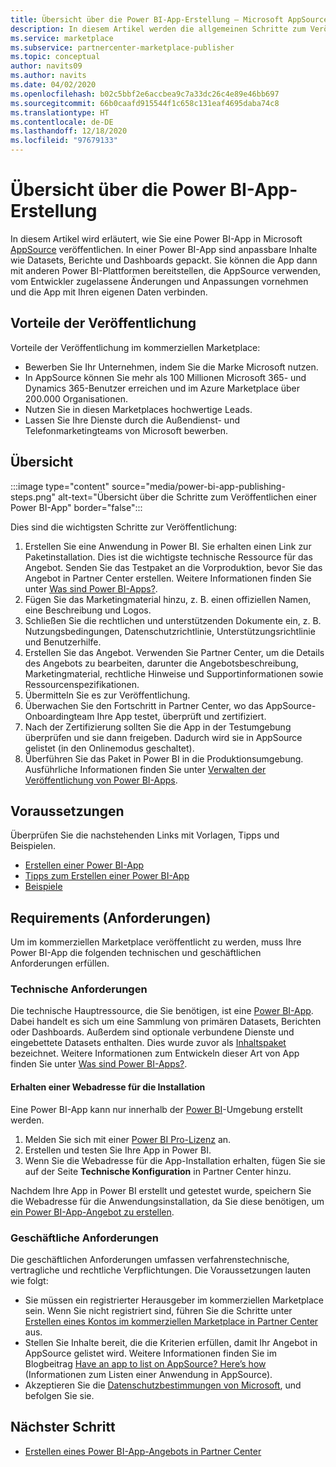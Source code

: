 ```yaml
---
title: Übersicht über die Power BI-App-Erstellung – Microsoft AppSource
description: In diesem Artikel werden die allgemeinen Schritte zum Veröffentlichen einer Power BI-App in Microsoft AppSource beschrieben. Die technischen und geschäftlichen Anforderungen, die Ihre Power BI-App erfüllen muss, damit sie auf dem kommerziellen Marketplace veröffentlicht werden kann, werden ebenfalls angegeben.
ms.service: marketplace
ms.subservice: partnercenter-marketplace-publisher
ms.topic: conceptual
author: navits09
ms.author: navits
ms.date: 04/02/2020
ms.openlocfilehash: b02c5bbf2e6accbea9c7a33dc26c4e89e46bb697
ms.sourcegitcommit: 66b0caafd915544f1c658c131eaf4695daba74c8
ms.translationtype: HT
ms.contentlocale: de-DE
ms.lasthandoff: 12/18/2020
ms.locfileid: "97679133"
---
```

# <a name="power-bi-app-creation-overview"></a>Übersicht über die Power BI-App-Erstellung

In diesem Artikel wird erläutert, wie Sie eine Power BI-App in Microsoft [AppSource](https://appsource.microsoft.com/) veröffentlichen. In einer Power BI-App sind anpassbare Inhalte wie Datasets, Berichte und Dashboards gepackt. Sie können die App dann mit anderen Power BI-Plattformen bereitstellen, die AppSource verwenden, vom Entwickler zugelassene Änderungen und Anpassungen vornehmen und die App mit Ihren eigenen Daten verbinden.

## <a name="publishing-benefits"></a>Vorteile der Veröffentlichung

Vorteile der Veröffentlichung im kommerziellen Marketplace:

- Bewerben Sie Ihr Unternehmen, indem Sie die Marke Microsoft nutzen.
- In AppSource können Sie mehr als 100 Millionen Microsoft 365- und Dynamics 365-Benutzer erreichen und im Azure Marketplace über 200.000 Organisationen.
- Nutzen Sie in diesen Marketplaces hochwertige Leads.
- Lassen Sie Ihre Dienste durch die Außendienst- und Telefonmarketingteams von Microsoft bewerben.

## <a name="overview"></a>Übersicht

:::image type="content" source="media/power-bi-app-publishing-steps.png" alt-text="Übersicht über die Schritte zum Veröffentlichen einer Power BI-App" border="false":::

Dies sind die wichtigsten Schritte zur Veröffentlichung:

1. Erstellen Sie eine Anwendung in Power BI. Sie erhalten einen Link zur Paketinstallation. Dies ist die wichtigste technische Ressource für das Angebot. Senden Sie das Testpaket an die Vorproduktion, bevor Sie das Angebot in Partner Center erstellen. Weitere Informationen finden Sie unter [Was sind Power BI-Apps?](/power-bi/service-template-apps-overview).
2. Fügen Sie das Marketingmaterial hinzu, z. B. einen offiziellen Namen, eine Beschreibung und Logos.
3. Schließen Sie die rechtlichen und unterstützenden Dokumente ein, z. B. Nutzungsbedingungen, Datenschutzrichtlinie, Unterstützungsrichtlinie und Benutzerhilfe.
4. Erstellen Sie das Angebot. Verwenden Sie Partner Center, um die Details des Angebots zu bearbeiten, darunter die Angebotsbeschreibung, Marketingmaterial, rechtliche Hinweise und Supportinformationen sowie Ressourcenspezifikationen.
5. Übermitteln Sie es zur Veröffentlichung.
6. Überwachen Sie den Fortschritt in Partner Center, wo das AppSource-Onboardingteam Ihre App testet, überprüft und zertifiziert.
7. Nach der Zertifizierung sollten Sie die App in der Testumgebung überprüfen und sie dann freigeben. Dadurch wird sie in AppSource gelistet (in den Onlinemodus geschaltet).
8. Überführen Sie das Paket in Power BI in die Produktionsumgebung. Ausführliche Informationen finden Sie unter [Verwalten der Veröffentlichung von Power BI-Apps](/power-bi/service-template-apps-create#manage-the-template-app-release).

## <a name="before-you-begin"></a>Voraussetzungen

Überprüfen Sie die nachstehenden Links mit Vorlagen, Tipps und Beispielen.

- [Erstellen einer Power BI-App](/power-bi/service-template-apps-create)
- [Tipps zum Erstellen einer Power BI-App](/power-bi/service-template-apps-tips)
- [Beispiele](/power-bi/service-template-apps-samples)

## <a name="requirements"></a>Requirements (Anforderungen)

Um im kommerziellen Marketplace veröffentlicht zu werden, muss Ihre Power BI-App die folgenden technischen und geschäftlichen Anforderungen erfüllen.

### <a name="technical-requirements"></a>Technische Anforderungen

Die technische Hauptressource, die Sie benötigen, ist eine [Power BI-App](/power-bi/connect-data/service-template-apps-overview). Dabei handelt es sich um eine Sammlung von primären Datasets, Berichten oder Dashboards. Außerdem sind optionale verbundene Dienste und eingebettete Datasets enthalten. Dies wurde zuvor als [Inhaltspaket](/power-bi/service-organizational-content-pack-introduction) bezeichnet. Weitere Informationen zum Entwickeln dieser Art von App finden Sie unter [Was sind Power BI-Apps?](/power-bi/connect-data/service-template-apps-overview).

#### <a name="get-an-installation-web-address"></a>Erhalten einer Webadresse für die Installation

Eine Power BI-App kann nur innerhalb der [Power BI](https://powerbi.microsoft.com/)-Umgebung erstellt werden.

1. Melden Sie sich mit einer [Power BI Pro-Lizenz](/power-bi/service-admin-purchasing-power-bi-pro) an.
2. Erstellen und testen Sie Ihre App in Power BI.
3. Wenn Sie die Webadresse für die App-Installation erhalten, fügen Sie sie auf der Seite **Technische Konfiguration** in Partner Center hinzu.

Nachdem Ihre App in Power BI erstellt und getestet wurde, speichern Sie die Webadresse für die Anwendungsinstallation, da Sie diese benötigen, um [ein Power BI-App-Angebot zu erstellen](create-power-bi-app-offer.md).

### <a name="business-requirements"></a>Geschäftliche Anforderungen

Die geschäftlichen Anforderungen umfassen verfahrenstechnische, vertragliche und rechtliche Verpflichtungen. Die Voraussetzungen lauten wie folgt:

- Sie müssen ein registrierter Herausgeber im kommerziellen Marketplace sein. Wenn Sie nicht registriert sind, führen Sie die Schritte unter [Erstellen eines Kontos im kommerziellen Marketplace in Partner Center](create-account.md) aus.
- Stellen Sie Inhalte bereit, die die Kriterien erfüllen, damit Ihr Angebot in AppSource gelistet wird. Weitere Informationen finden Sie im Blogbeitrag [Have an app to list on AppSource? Here’s how](https://appsource.microsoft.com/blogs/have-an-app-to-list-on-appsource-here-s-how) (Informationen zum Listen einer Anwendung in AppSource).
- Akzeptieren Sie die [Datenschutzbestimmungen von Microsoft](https://privacy.microsoft.com/privacystatement), und befolgen Sie sie.

## <a name="next-step"></a>Nächster Schritt

- [Erstellen eines Power BI-App-Angebots in Partner Center](create-power-bi-app-offer.md)

